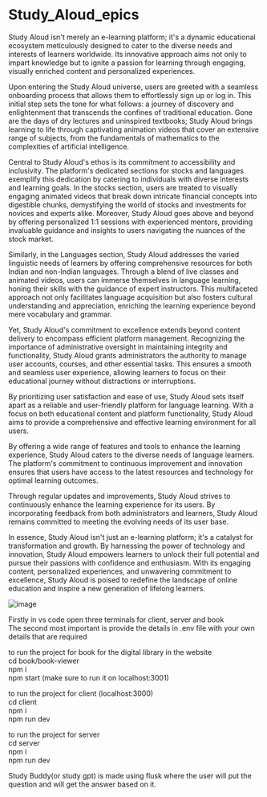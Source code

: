 # Study_Aloud_epics

Study Aloud isn't merely an e-learning platform; it's a dynamic educational ecosystem meticulously designed to cater to the diverse needs and interests of learners worldwide. Its innovative approach aims not only to impart knowledge but to ignite a passion for learning through engaging, visually enriched content and personalized experiences.

Upon entering the Study Aloud universe, users are greeted with a seamless onboarding process that allows them to effortlessly sign up or log in. This initial step sets the tone for what follows: a journey of discovery and enlightenment that transcends the confines of traditional education. Gone are the days of dry lectures and uninspired textbooks; Study Aloud brings learning to life through captivating animation videos that cover an extensive range of subjects, from the fundamentals of mathematics to the complexities of artificial intelligence.

Central to Study Aloud's ethos is its commitment to accessibility and inclusivity. The platform's dedicated sections for stocks and languages exemplify this dedication by catering to individuals with diverse interests and learning goals. In the stocks section, users are treated to visually engaging animated videos that break down intricate financial concepts into digestible chunks, demystifying the world of stocks and investments for novices and experts alike. Moreover, Study Aloud goes above and beyond by offering personalized 1:1 sessions with experienced mentors, providing invaluable guidance and insights to users navigating the nuances of the stock market.

Similarly, in the Languages section, Study Aloud addresses the varied linguistic needs of learners by offering comprehensive resources for both Indian and non-Indian languages. Through a blend of live classes and animated videos, users can immerse themselves in language learning, honing their skills with the guidance of expert instructors. This multifaceted approach not only facilitates language acquisition but also fosters cultural understanding and appreciation, enriching the learning experience beyond mere vocabulary and grammar.

Yet, Study Aloud's commitment to excellence extends beyond content delivery to encompass efficient platform management. Recognizing the importance of administrative oversight in maintaining integrity and functionality, Study Aloud grants administrators the authority to manage user accounts, courses, and other essential tasks. This ensures a smooth and seamless user experience, allowing learners to focus on their educational journey without distractions or interruptions.

By prioritizing user satisfaction and ease of use, Study Aloud sets itself apart as a reliable and user-friendly platform for language learning. With a focus on both educational content and platform functionality, Study Aloud aims to provide a comprehensive and effective learning environment for all users. 

By offering a wide range of features and tools to enhance the learning experience, Study Aloud caters to the diverse needs of language learners. The platform's commitment to continuous improvement and innovation ensures that users have access to the latest resources and technology for optimal learning outcomes.

Through regular updates and improvements, Study Aloud strives to continuously enhance the learning experience for its users. By incorporating feedback from both administrators and learners, Study Aloud remains committed to meeting the evolving needs of its user base.

In essence, Study Aloud isn't just an e-learning platform; it's a catalyst for transformation and growth. By harnessing the power of technology and innovation, Study Aloud empowers learners to unlock their full potential and pursue their passions with confidence and enthusiasm. With its engaging content, personalized experiences, and unwavering commitment to excellence, Study Aloud is poised to redefine the landscape of online education and inspire a new generation of lifelong learners.

![image](https://github.com/Zedoman/Study_ALoud_epics/assets/91881492/b8535971-1a99-422c-ba20-b8becbf76304)



Firstly in vs code open three terminals for client, server and book <br>
The second most important is provide the details in .env file with your own details that are required <br>

to run the project for book for the digital library in the website <br>
cd book/book-viewer <br>
npm i <br>
npm start (make sure to run it on localhost:3001) <br>

to run the project for client (localhost:3000) <br>
cd client <br>
npm i <br>
npm run dev <br>

to run the project for server <br>
cd server <br>
npm i <br>
npm run dev <br>


Study Buddy(or study gpt) is made using flusk where the user will put the question and will get the answer based on it. 
